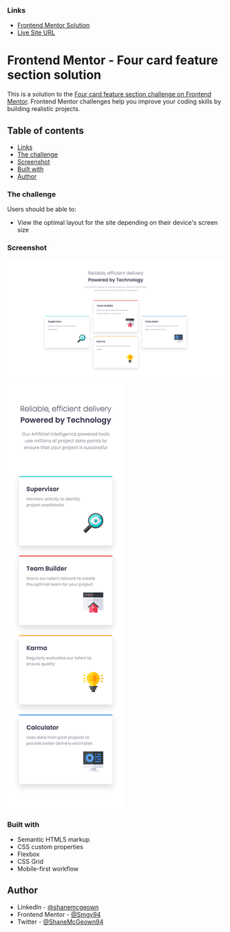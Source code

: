 ### Links

- [Frontend Mentor Solution](https://github.com/Smgy94/frontend-mentor-four-card-feature-section-master)
- [Live Site URL](https://smgy94.github.io/frontend-mentor-four-card-feature-section-master/)

# Frontend Mentor - Four card feature section solution

This is a solution to the [Four card feature section challenge on Frontend Mentor](https://www.frontendmentor.io/challenges/four-card-feature-section-weK1eFYK). Frontend Mentor challenges help you improve your coding skills by building realistic projects.

## Table of contents

- [Links](#links)
- [The challenge](#the-challenge)
- [Screenshot](#screenshot)
- [Built with](#built-with)
- [Author](#author)

### The challenge

Users should be able to:

- View the optimal layout for the site depending on their device's screen size

### Screenshot

![](./design/screenshot-01.png)
![](./design/screenshot-02.png)

### Built with

- Semantic HTML5 markup
- CSS custom properties
- Flexbox
- CSS Grid
- Mobile-first workflow

## Author

- LinkedIn - [@shanemcgeown](https://www.linkedin.com/in/shanemcgeown/)
- Frontend Mentor - [@Smgy94](https://www.frontendmentor.io/solutions/four-card-feature-section-EBmaBClM7A)
- Twitter - [@ShaneMcGeown94](https://twitter.com/ShaneMcGeown94)
